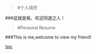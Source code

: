 
> #个人简历

###这就是我，欢迎同道之人！

> #Personal Resume

###This is me,welcome to view my friend!

[!pic]("../public-pictures/me.PNG")


